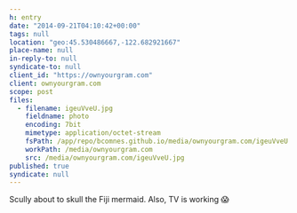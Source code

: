 ```yaml
---
h: entry
date: "2014-09-21T04:10:42+00:00"
tags: null
location: "geo:45.530486667,-122.682921667"
place-name: null
in-reply-to: null
syndicate-to: null
client_id: "https://ownyourgram.com"
client: ownyourgram.com
scope: post
files:
  - filename: igeuVveU.jpg
    fieldname: photo
    encoding: 7bit
    mimetype: application/octet-stream
    fsPath: /app/repo/bcomnes.github.io/media/ownyourgram.com/igeuVveU.jpg
    workPath: /media/ownyourgram.com
    src: /media/ownyourgram.com/igeuVveU.jpg
published: true
syndicate: null
---
```

Scully about to skull the Fiji mermaid.  Also, TV is working 😱